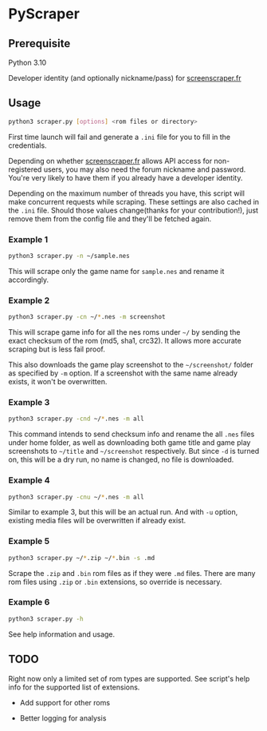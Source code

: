 # PyScraper

## Prerequisite

Python 3.10

Developer identity (and optionally nickname/pass) for [screenscraper.fr](https://screenscraper.fr)

## Usage

```bash
python3 scraper.py [options] <rom files or directory>
```

First time launch will fail and generate a `.ini` file for you to fill in the credentials.

Depending on whether [screenscraper.fr](https://screenscraper.fr) allows API access for non-registered users, you may also need the forum nickname and password. You're very likely to have them if you already have a developer identity.

Depending on the maximum number of threads you have, this script will make concurrent requests while scraping. These settings are also cached in the `.ini` file. Should those values change(thanks for your contribution!), just remove them from the config file and they'll be fetched again.

### Example 1

```bash
python3 scraper.py -n ~/sample.nes
```

This will scrape only the game name for `sample.nes` and rename it accordingly.

### Example 2

```bash
python3 scraper.py -cn ~/*.nes -m screenshot
```

This will scrape game info for all the nes roms under `~/` by sending the exact checksum of the rom (md5, sha1, crc32). It allows more accurate scraping but is less fail proof.

This also downloads the game play screenshot to the `~/screenshot/` folder as specified by `-m` option. If a screenshot with the same name already exists, it won't be overwritten.

### Example 3

```bash
python3 scraper.py -cnd ~/*.nes -m all
```

This command intends to send checksum info and rename the all `.nes` files under home folder, as well as downloading both game title and game play screenshots to `~/title` and `~/screenshot` respectively. But since `-d` is turned on, this will be a dry run, no name is changed, no file is downloaded.

### Example 4

```bash
python3 scraper.py -cnu ~/*.nes -m all
```

Similar to example 3, but this will be an actual run. And with `-u` option, existing media files will be overwritten if already exist.

### Example 5

```bash
python3 scraper.py ~/*.zip ~/*.bin -s .md
```

Scrape the `.zip` and `.bin` rom files as if they were `.md` files. There are many rom files using `.zip` or `.bin` extensions, so override is necessary.

### Example 6

```bash
python3 scraper.py -h
```

See help information and usage.

## TODO

Right now only a limited set of rom types are supported. See script's help info for the supported list of extensions.

* Add support for other roms

* Better logging for analysis
